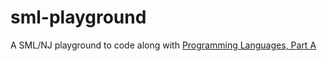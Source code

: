 # sml-playground
A SML/NJ playground to code along with [Programming Languages, Part A](https://www.coursera.org/learn/programming-languages/home/welcome)
